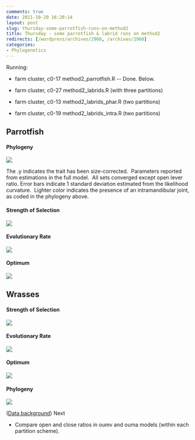 ```yaml
---
comments: true
date: 2011-10-20 16:20:14
layout: post
slug: thursday-some-parrotfish-runs-on-method2
title: Thursday - some parrotfish & labrid runs on method2
redirects: [/wordpress/archives/2960, /archives/2960]
categories:
- Phylogenetics
---
```


Running:



	
  * farm cluster, c0-17 method2_parrotfish.R -- Done. Below.

	
  * farm cluster, c0-27 method2_labrids.R (with three partitions)

	
  * farm cluster, c0-13 method2_labrids_phar.R (two partitions)

	
  * farm cluster, c0-19 method2_labrids_intra.R (two partitions)




## Parrotfish




#### Phylogeny


![]( http://farm7.staticflickr.com/6101/6265110970_b52d8ca4c7_o.png )


The .y indicates the trait has been size-corrected.  Parameters reported from estimations in the full model.  All sets converged except open lever ratio. Error bars indicate 1 standard deviation estimated from the likelihood curvature.  Lighter color indicates the presence of an intramandibular joint, as coded in the phylogeny above.


#### Strength of Selection


![]( http://farm7.staticflickr.com/6099/6264563965_b8442e9255_o.png )



#### Evolutionary Rate


![]( http://farm7.staticflickr.com/6057/6264563979_c39b2ae9b1_o.png )



#### Optimum


![]( http://farm7.staticflickr.com/6231/6265093854_8f0141ff95_o.png )



## Wrasses




#### Strength of Selection


![]( http://farm7.staticflickr.com/6037/6264757205_079488b3bc_o.png )



#### Evolutionary Rate


![]( http://farm7.staticflickr.com/6221/6264757231_2363f098d6_o.png )



#### Optimum


![]( http://farm7.staticflickr.com/6174/6264757239_8233630f34_o.png )



#### Phylogeny


![]( http://farm7.staticflickr.com/6110/6265295834_5631e1a270_o.png )

([Data background](http://www.carlboettiger.info/archives/1534))
Next




	
  * Compare open and close ratios in oumv and ouma models (within each partition scheme).



